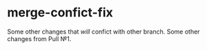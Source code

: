 # merge-confict-fix
Some other changes that *will* confict with other branch.
Some other changes from Pull №1.